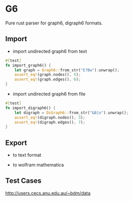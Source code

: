 # G6

Pure rust parser for graph6, digraph6 formats.

## Import

- import undirected graph6 from text

```rust
#[test]
fn import_graph6() {
    let graph = Graph6::from_str("E?Bw").unwrap();
    assert_eq!(graph.nodes(), 5);
    assert_eq!(graph.edges(), 6);
}
```

- import undirected graph6 from file

```rust
#[test]
fn import_digraph6() {
    let digraph = DiGraph6::from_str("&B|o").unwrap();
    assert_eq!(digraph.nodes(), 3);
    assert_eq!(digraph.edges(), 7);
}
```

## Export

- to text format

- to wolfram mathematica

## Test Cases

http://users.cecs.anu.edu.au/~bdm/data